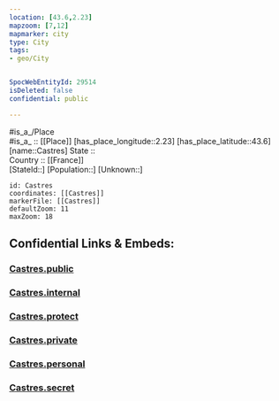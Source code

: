 ```yaml
---
location: [43.6,2.23] 
mapzoom: [7,12] 
mapmarker: city 
type: City
tags:
- geo/City


SpocWebEntityId: 29514
isDeleted: false
confidential: public

---
```

#is_a_/Place  
#is_a_ :: [[Place]] 
[has_place_longitude::2.23] 
[has_place_latitude::43.6] 
[name::Castres] 
State ::  
Country :: [[France]]  
[StateId::] 
[Population::] 
[Unknown::] 


```leaflet
id: Castres
coordinates: [[Castres]] 
markerFile: [[Castres]] 
defaultZoom: 11 
maxZoom: 18
```


## Confidential Links & Embeds: 

### [Castres.public](/_public/\Earth\Continent\Europe\Europe~West\France\regions~France\Occitanie\departments~Occitanie\Tarn\communes~Tarn\Castres\cities~CastresCastres.public.md) 

### [Castres.internal](/_internal/\Earth\Continent\Europe\Europe~West\France\regions~France\Occitanie\departments~Occitanie\Tarn\communes~Tarn\Castres\cities~CastresCastres.internal.md) 

### [Castres.protect](/_protect/\Earth\Continent\Europe\Europe~West\France\regions~France\Occitanie\departments~Occitanie\Tarn\communes~Tarn\Castres\cities~CastresCastres.protect.md) 

### [Castres.private](/_private/\Earth\Continent\Europe\Europe~West\France\regions~France\Occitanie\departments~Occitanie\Tarn\communes~Tarn\Castres\cities~CastresCastres.private.md) 

### [Castres.personal](/_personal/\Earth\Continent\Europe\Europe~West\France\regions~France\Occitanie\departments~Occitanie\Tarn\communes~Tarn\Castres\cities~CastresCastres.personal.md) 

### [Castres.secret](/_secret/\Earth\Continent\Europe\Europe~West\France\regions~France\Occitanie\departments~Occitanie\Tarn\communes~Tarn\Castres\cities~CastresCastres.secret.md)

